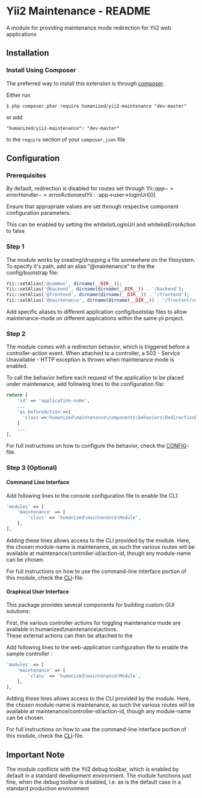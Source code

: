 # Yii2 Maintenance - README

A module for providing maintenance mode redirection for Yii2 web applications

## Installation

### Install Using Composer

The preferred way to install this extension is through [composer](http://getcomposer.org/download/).

Either run

```
$ php composer.phar require humanized/yii2-maintenance "dev-master"
```

or add

```
"humanized/yii2-maintenance": "dev-master"
```

to the ```require``` section of your `composer.json` file.

## Configuration

### Prerequisites

By default, redirection is disabled for routes set through Yii::$app->errorHandler->errorAction and Yii::$app->user->loginUrl[0]

Ensure that appropriate values are set through respective component configuration parameters. 

This can be enabled by setting the whitelistLoginUrl and whitelistErrorAction to false 

### Step 1

The module works by creating/dropping a file somewhere on the filesystem. To specify it's path, add an alias "@maintenance" to the the config/bootstrap file:

```php
Yii::setAlias('@common', dirname(__DIR__));
Yii::setAlias('@backend', dirname(dirname(__DIR__)) . '/backend');
Yii::setAlias('@frontend', dirname(dirname(__DIR__)) . '/frontend');
Yii::setAlias('@maintenance', dirname(dirname(__DIR__)) . '/frontent/runtime/maintenance');
```

Add specific aliases to different application config/bootstap files to allow maintenance-mode on different applications within the same yii project.


### Step 2

The module comes with a redirecton behavior, which is triggered before a controller-action event. When attached to a controller, a 503 - Service Unavailable - HTTP exception is thrown when maintenance mode is enabled. 

To call the behavior before each request of the application to be placed under maintenance, add following lines to the configuration file:

```php
return [
    'id' => 'application-name',
    ...
    'as beforeAction'=>[ 
      'class'=>'humanized\maintenance\components\behaviors\RedirectionBehavior',
    ]
    ...
],
```

For full instructions on how to configure the behavior, check the [CONFIG](CONFIG.md)-file.

### Step 3 (Optional)

#### Command Line Interface

Add following lines to the console configuration file to enable the CLI:

```php
'modules' => [
    'maintenance' => [
        'class' => 'humanized\maintenance\Module',
    ],
],
```

Adding these lines allows access to the CLI provided by the module. 
Here, the chosen module-name is maintenance, as such the various routes will be available at maintenance/controller-id/action-id, though any module-name can be chosen.

For full instructions on how to use the command-line interface portion of this module, check the [CLI](CLI.md)-file.

#### Graphical User Interface

This package provides several components for building custom GUI solutions:

First, the various controller actions for toggling maintenance mode are available in humanized\maintenance\actions.  
These external actions can then be attached to the 


Add following lines to the web-application configuration file to enable the sample controller :

```php
'modules' => [
    'maintenance' => [
        'class' => 'humanized\maintenance\Module',
    ],
],
```

Adding these lines allows access to the CLI provided by the module. 
Here, the chosen module-name is maintenance, as such the various routes will be available at maintenance/controller-id/action-id, though any module-name can be chosen.

For full instructions on how to use the command-line interface portion of this module, check the [CLI](CLI.md)-file.


## Important Note

The module conflicts with the Yii2 debug toolbar, which is enabled by default in a standard development environment. The module functions just fine, when the debug toolbar is disabled, i.e. as is the default case in a standard production environment
